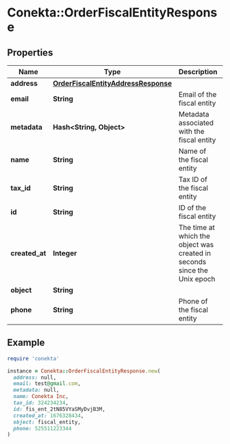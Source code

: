 # Conekta::OrderFiscalEntityResponse

## Properties

| Name | Type | Description | Notes |
| ---- | ---- | ----------- | ----- |
| **address** | [**OrderFiscalEntityAddressResponse**](OrderFiscalEntityAddressResponse.md) |  |  |
| **email** | **String** | Email of the fiscal entity | [optional] |
| **metadata** | **Hash&lt;String, Object&gt;** | Metadata associated with the fiscal entity | [optional] |
| **name** | **String** | Name of the fiscal entity | [optional] |
| **tax_id** | **String** | Tax ID of the fiscal entity | [optional] |
| **id** | **String** | ID of the fiscal entity |  |
| **created_at** | **Integer** | The time at which the object was created in seconds since the Unix epoch |  |
| **object** | **String** |  |  |
| **phone** | **String** | Phone of the fiscal entity | [optional] |

## Example

```ruby
require 'conekta'

instance = Conekta::OrderFiscalEntityResponse.new(
  address: null,
  email: test@gmail.com,
  metadata: null,
  name: Conekta Inc,
  tax_id: 324234234,
  id: fis_ent_2tN85VYaSMyDvjB3M,
  created_at: 1676328434,
  object: fiscal_entity,
  phone: 525511223344
)
```

